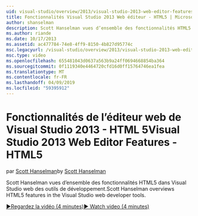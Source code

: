 ```yaml
---
uid: visual-studio/overview/2013/visual-studio-2013-web-editor-features-html5
title: Fonctionnalités Visual Studio 2013 Web éditeur - HTML5 | Microsoft Docs
author: shanselman
description: Scott Hanselman vues d’ensemble des fonctionnalités HTML5 dans Visual Studio web des outils de développement.
ms.author: riande
ms.date: 10/17/2013
ms.assetid: ac477784-74e8-4ff9-8150-4b827d95774c
msc.legacyurl: /visual-studio/overview/2013/visual-studio-2013-web-editor-features-html5
msc.type: video
ms.openlocfilehash: 655481043d0637a563b9a24ff0694668854ba364
ms.sourcegitcommit: 0f1119340e4464720cfd16d0ff15764746ea1fea
ms.translationtype: MT
ms.contentlocale: fr-FR
ms.lasthandoff: 04/09/2019
ms.locfileid: "59395912"
---
```

# <a name="visual-studio-2013-web-editor-features---html5"></a><span data-ttu-id="c9e58-103">Fonctionnalités de l’éditeur web de Visual Studio 2013 - HTML 5</span><span class="sxs-lookup"><span data-stu-id="c9e58-103">Visual Studio 2013 Web Editor Features - HTML5</span></span>

<span data-ttu-id="c9e58-104">par [Scott Hanselman](https://github.com/shanselman)</span><span class="sxs-lookup"><span data-stu-id="c9e58-104">by [Scott Hanselman](https://github.com/shanselman)</span></span>

<span data-ttu-id="c9e58-105">Scott Hanselman vues d’ensemble des fonctionnalités HTML5 dans Visual Studio web des outils de développement.</span><span class="sxs-lookup"><span data-stu-id="c9e58-105">Scott Hanselman overviews HTML5 features in the Visual Studio web developer tools.</span></span>

[<span data-ttu-id="c9e58-106">&#9654;Regardez la vidéo (4 minutes)</span><span class="sxs-lookup"><span data-stu-id="c9e58-106">&#9654; Watch video (4 minutes)</span></span>](https://channel9.msdn.com/Blogs/ASP-NET-Site-Videos/visual-studio-2013-web-editor-features-html5)
